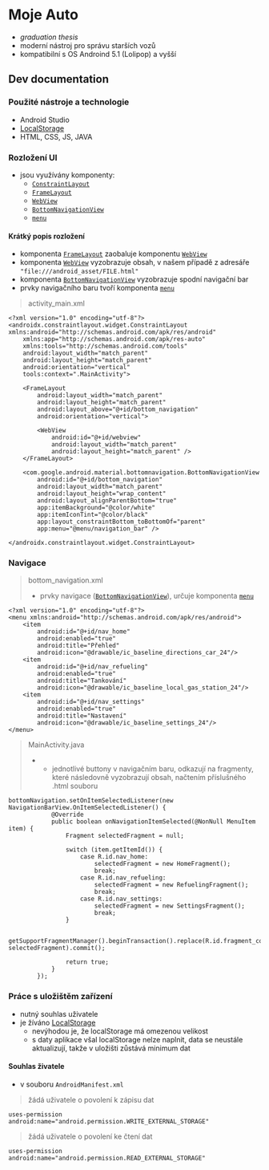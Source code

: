 # Moje Auto
- *graduation thesis*
- moderní nástroj pro správu starších vozů
- kompatibilní s OS Androind 5.1 (Lolipop) a vyšší

## Dev documentation

### Použité nástroje a technologie
- Android Studio
- [LocalStorage](https://cs.wikipedia.org/wiki/Web_storage)
- HTML, CSS, JS, JAVA

### Rozložení UI
- jsou využívány komponenty:
    - [`ConstraintLayout`](https://developer.android.com/develop/ui/views/layout/constraint-layout)
    - [`FrameLayout`](https://developer.android.com/reference/android/widget/FrameLayout)
    - [`WebView`](https://developer.android.com/reference/android/webkit/WebView)
    - [`BottomNavigationView`](https://developer.android.com/reference/com/google/android/material/bottomnavigation/BottomNavigationView)
    - [`menu`](https://developer.android.com/reference/android/view/Menu)

#### Krátký popis rozložení
- komponenta [`FrameLayout`](https://developer.android.com/reference/android/widget/FrameLayout) zaobaluje komponentu [`WebView`](https://developer.android.com/reference/android/webkit/WebView)
- komponenta [`WebView`](https://developer.android.com/reference/android/webkit/WebView) vyzobrazuje obsah, v našem případě z adresáře `"file:///android_asset/FILE.html"`
- komponenta [`BottomNavigationView`](https://developer.android.com/reference/com/google/android/material/bottomnavigation/BottomNavigationView) vyzobrazuje spodní navigační bar
- prvky navigačního baru tvoří komponenta [`menu`](https://developer.android.com/reference/android/view/Menu)

> activity_main.xml
```
<?xml version="1.0" encoding="utf-8"?>
<androidx.constraintlayout.widget.ConstraintLayout xmlns:android="http://schemas.android.com/apk/res/android"
    xmlns:app="http://schemas.android.com/apk/res-auto"
    xmlns:tools="http://schemas.android.com/tools"
    android:layout_width="match_parent"
    android:layout_height="match_parent"
    android:orientation="vertical"
    tools:context=".MainActivity">

    <FrameLayout
        android:layout_width="match_parent"
        android:layout_height="match_parent"
        android:layout_above="@+id/bottom_navigation"
        android:orientation="vertical">

        <WebView
            android:id="@+id/webview"
            android:layout_width="match_parent"
            android:layout_height="match_parent" />
    </FrameLayout>

    <com.google.android.material.bottomnavigation.BottomNavigationView
        android:id="@+id/bottom_navigation"
        android:layout_width="match_parent"
        android:layout_height="wrap_content"
        android:layout_alignParentBottom="true"
        app:itemBackground="@color/white"
        app:itemIconTint="@color/black"
        app:layout_constraintBottom_toBottomOf="parent"
        app:menu="@menu/navigation_bar" />

</androidx.constraintlayout.widget.ConstraintLayout>
```

### Navigace

> bottom_navigation.xml
> - prvky navigace ([`BottomNavigationView`](https://developer.android.com/reference/com/google/android/material/bottomnavigation/BottomNavigationView)), určuje komponenta [`menu`](https://developer.android.com/reference/android/view/Menu)

```
<?xml version="1.0" encoding="utf-8"?>
<menu xmlns:android="http://schemas.android.com/apk/res/android">
    <item
        android:id="@+id/nav_home"
        android:enabled="true"
        android:title="Přehled"
        android:icon="@drawable/ic_baseline_directions_car_24"/>
    <item
        android:id="@+id/nav_refueling"
        android:enabled="true"
        android:title="Tankování"
        android:icon="@drawable/ic_baseline_local_gas_station_24"/>
    <item
        android:id="@+id/nav_settings"
        android:enabled="true"
        android:title="Nastavení"
        android:icon="@drawable/ic_baseline_settings_24"/>
</menu>
```

> MainActivity.java
> - - jednotlivé buttony v navigačním baru, odkazují na fragmenty, které následovně vyzobrazují obsah, načtením příslušného .html souboru
```
bottomNavigation.setOnItemSelectedListener(new NavigationBarView.OnItemSelectedListener() {
            @Override
            public boolean onNavigationItemSelected(@NonNull MenuItem item) {
                Fragment selectedFragment = null;

                switch (item.getItemId()) {
                    case R.id.nav_home:
                        selectedFragment = new HomeFragment();
                        break;
                    case R.id.nav_refueling:
                        selectedFragment = new RefuelingFragment();
                        break;
                    case R.id.nav_settings:
                        selectedFragment = new SettingsFragment();
                        break;
                }

                getSupportFragmentManager().beginTransaction().replace(R.id.fragment_container, selectedFragment).commit();

                return true;
            }
        });
```

### Práce s uložištěm zařízení
- nutný souhlas uživatele
- je žíváno [LocalStorage](https://cs.wikipedia.org/wiki/Web_storage)
    - nevýhodou je, že localStorage má omezenou velikost
    - s daty aplikace všal localStorage nelze naplnit, data se neustále aktualizují, takže v uložišti zůstává minimum dat

#### Souhlas živatele
- v souboru `AndroidManifest.xml`

> žádá uživatele o povolení k zápisu dat 

```uses-permission android:name="android.permission.WRITE_EXTERNAL_STORAGE"```

> žádá uživatele o povolení ke čtení dat

```uses-permission android:name="android.permission.READ_EXTERNAL_STORAGE"```
